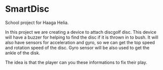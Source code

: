# SmartDisc
School project for Haaga Helia. 
  
In this project we are creating a device to attach discgolf disc. This device will have a buzzer for helping to find the disc if it is thrown in to bush. It will also have sensors for acceleration and gyro, so we can get the top speed and rotation speed of the disc. Gyro sensor will be also used to get the ankle of the disk.
  
The idea is that the player can you these informations to fix their play.
